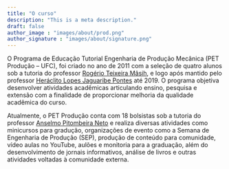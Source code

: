 ```yaml
---
title: "O curso"
description: "This is a meta description."
draft: false
author_image : "images/about/prod.png"
author_signature : "images/about/signature.png"
--- 
```


O Programa de Educação Tutorial Engenharia de Produção Mecânica (PET Produção – UFC), foi criado no ano de 2011 com a seleção de quatro alunos sob a tutoria do professor [Rogério Teixeira Mâsih](http://lattes.cnpq.br/0287587032901286), e logo após mantido pelo professor [Heráclito Lopes Jaguaribe Pontes](http://lattes.cnpq.br/5012570076716704) até 2019. O programa objetiva desenvolver atividades acadêmicas articulando ensino, pesquisa e extensão com a finalidade de proporcionar melhoria da qualidade acadêmica do curso.

Atualmente, o PET Produção conta com 18 bolsistas sob a tutoria do professor [Anselmo Pitombeira Neto](http://lattes.cnpq.br/5661587413564713) e realiza diversas atividades como minicursos para gradução, organizações de evento como a Semana de Engenharia de Produção (SEP), produção de conteúdo para comunidade, vídeo aulas no YouTube, aulões e monitoria para a graduação, além do desenvolvimento de jornais informativos, análise de livros e outras atividades voltadas à comunidade externa.
